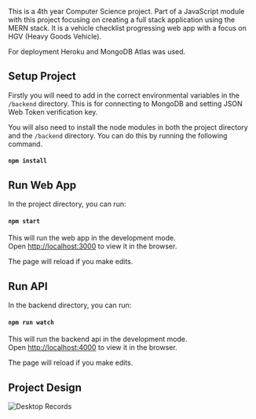 This is a 4th year Computer Science project. Part of a JavaScript module with this project focusing on creating a full stack application using the MERN stack. It is a vehicle checklist progressing web app with a focus on HGV (Heavy Goods Vehicle). 

For deployment Heroku and MongoDB Atlas was used.

## Setup Project
Firstly you will need to add in the correct environmental variables in the `/backend` directory. This is for connecting to MongoDB and setting JSON Web Token verification key.

You will also need to install the node modules in both the project directory and the `/backend` directory. You can do this by running the following command.

#### `npm install`

## Run Web App
In the project directory, you can run:

#### `npm start`

This will run the web app in the development mode.<br />
Open [http://localhost:3000](http://localhost:3000) to view it in the browser.

The page will reload if you make edits.<br />

## Run API
In the backend directory, you can run:

#### `npm run watch`

This will run the backend api in the development mode.<br />
Open [http://localhost:4000](http://localhost:4000) to view it in the browser.

The page will reload if you make edits.<br />

## Project Design
![Desktop Records](https://raw.githubusercontent.com/ryan-shirley/hgv-web-app/master/screenshots/Desktop-Records.png)
